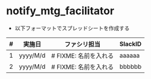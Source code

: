 # notify_mtg_facilitator

- 以下フォーマットでスプレッドシートを作成する

| # | 実施日 | ファシリ担当 | SlackID |
| - | ----- | -------- | ------- |
| 1 | yyyy/M/d | # FIXME: 名前を入れる | aaaaaa |
| 2 | yyyy/M/d | # FIXME: 名前を入れる | bbbbbb |
